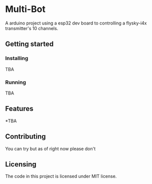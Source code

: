 # Multi-Bot
A arduino project using a esp32 dev board to controlling a flysky-i4x transmitter's 10 channels.

## Getting started
### Installing
TBA

### Running
TBA

## Features
*TBA

## Contributing
You can try but as of right now please don't

## Licensing
The code in this project is licensed under MIT license.

